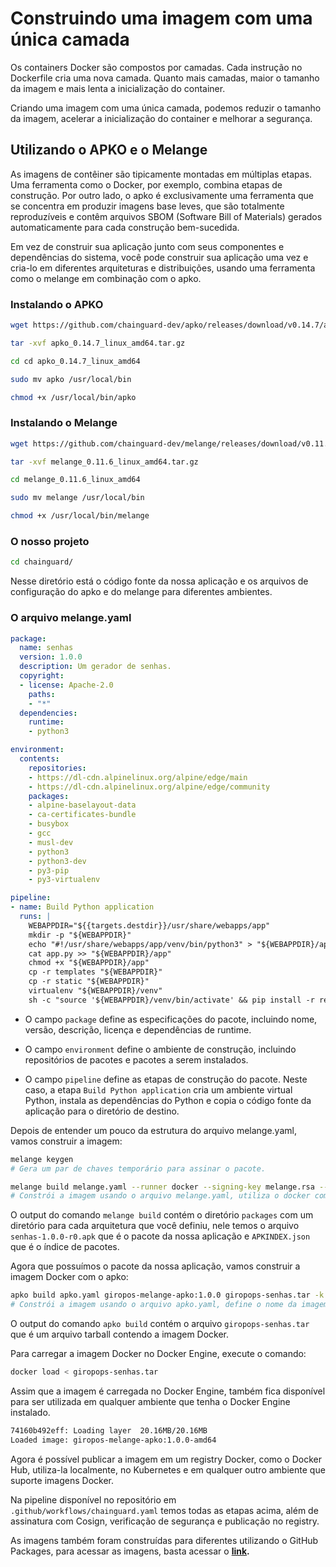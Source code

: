 # Construindo uma imagem com uma única camada

Os containers Docker são compostos por camadas. Cada instrução no Dockerfile cria uma nova camada. Quanto mais camadas, maior o tamanho da imagem e mais lenta a inicialização do container.

Criando uma imagem com uma única camada, podemos reduzir o tamanho da imagem, acelerar a inicialização do container e melhorar a segurança.

## Utilizando o APKO e o Melange

As imagens de contêiner são tipicamente montadas em múltiplas etapas. Uma ferramenta como o Docker, por exemplo, combina etapas de construção. Por outro lado, o apko é exclusivamente uma ferramenta que se concentra em produzir imagens base leves, que são totalmente reproduzíveis e contêm arquivos SBOM (Software Bill of Materials) gerados automaticamente para cada construção bem-sucedida.

Em vez de construir sua aplicação junto com seus componentes e dependências do sistema, você pode construir sua aplicação uma vez e cria-lo em diferentes arquiteturas e distribuições, usando uma ferramenta como o melange em combinação com o apko.

### Instalando o APKO

```bash
wget https://github.com/chainguard-dev/apko/releases/download/v0.14.7/apko_0.14.7_linux_amd64.tar.gz

tar -xvf apko_0.14.7_linux_amd64.tar.gz

cd cd apko_0.14.7_linux_amd64

sudo mv apko /usr/local/bin

chmod +x /usr/local/bin/apko
```

### Instalando o Melange

```bash
wget https://github.com/chainguard-dev/melange/releases/download/v0.11.6/melange_0.11.6_linux_amd64.tar.gz

tar -xvf melange_0.11.6_linux_amd64.tar.gz

cd melange_0.11.6_linux_amd64

sudo mv melange /usr/local/bin

chmod +x /usr/local/bin/melange
```

### O nosso projeto

```bash
cd chainguard/
```

Nesse diretório está o código fonte da nossa aplicação e os arquivos de configuração do apko e do melange para diferentes ambientes.

### O arquivo melange.yaml

```yaml
package:
  name: senhas
  version: 1.0.0
  description: Um gerador de senhas.
  copyright:
  - license: Apache-2.0
    paths:
    - "*"
  dependencies:
    runtime:
    - python3

environment:
  contents:
    repositories:
    - https://dl-cdn.alpinelinux.org/alpine/edge/main
    - https://dl-cdn.alpinelinux.org/alpine/edge/community
    packages:
    - alpine-baselayout-data
    - ca-certificates-bundle
    - busybox
    - gcc
    - musl-dev
    - python3
    - python3-dev
    - py3-pip
    - py3-virtualenv

pipeline:
- name: Build Python application
  runs: |
    WEBAPPDIR="${{targets.destdir}}/usr/share/webapps/app"
    mkdir -p "${WEBAPPDIR}"
    echo "#!/usr/share/webapps/app/venv/bin/python3" > "${WEBAPPDIR}/app"
    cat app.py >> "${WEBAPPDIR}/app"
    chmod +x "${WEBAPPDIR}/app"
    cp -r templates "${WEBAPPDIR}"
    cp -r static "${WEBAPPDIR}"
    virtualenv "${WEBAPPDIR}/venv"
    sh -c "source '${WEBAPPDIR}/venv/bin/activate' && pip install -r requirements.txt"
```

- O campo `package` define as especificações do pacote, incluindo nome, versão, descrição, licença e dependências de runtime.

- O campo `environment` define o ambiente de construção, incluindo repositórios de pacotes e pacotes a serem instalados.

- O campo `pipeline` define as etapas de construção do pacote. Neste caso, a etapa `Build Python application` cria um ambiente virtual Python, instala as dependências do Python e copia o código fonte da aplicação para o diretório de destino.

Depois de entender um pouco da estrutura do arquivo melange.yaml, vamos construir a imagem:

```bash
melange keygen
# Gera um par de chaves temporário para assinar o pacote.
```

```bash
melange build melange.yaml --runner docker --signing-key melange.rsa --arch amd64
# Constrói a imagem usando o arquivo melange.yaml, utiliza o docker como runner, assina o pacote com a chave de assinatura melange.rsa e gera o pacote para a arquitetura amd64.
```

O output do comando `melange build` contém o diretório `packages` com um diretório para cada arquitetura que você definiu, nele temos o arquivo `senhas-1.0.0-r0.apk` que é o pacote da nossa aplicação e `APKINDEX.json` que é o índice de pacotes.

Agora que possuímos o pacote da nossa aplicação, vamos construir a imagem Docker com o apko:

```bash
apko build apko.yaml giropos-melange-apko:1.0.0 giropops-senhas.tar -k melange.rsa.pub --arch amd64
# Constrói a imagem usando o arquivo apko.yaml, define o nome da imagem como giropos-melange-apko:1.0.0, gera o arquivo giropops-senhas.tar e utiliza a chave pública melange.rsa.pub para verificar a assinatura do pacote.
```

O output do comando `apko build` contém o arquivo `giropops-senhas.tar` que é um arquivo tarball contendo a imagem Docker.

Para carregar a imagem Docker no Docker Engine, execute o comando:

```bash
docker load < giropops-senhas.tar
```

Assim que a imagem é carregada no Docker Engine, também fica disponível para ser utilizada em qualquer ambiente que tenha o Docker Engine instalado.

```bash
74160b492eff: Loading layer  20.16MB/20.16MB
Loaded image: giropos-melange-apko:1.0.0-amd64
```

Agora é possível publicar a imagem em um registry Docker, como o Docker Hub, utiliza-la localmente, no Kubernetes e em qualquer outro ambiente que suporte imagens Docker.

Na pipeline disponível no repositório em `.github/workflows/chainguard.yaml` temos todas as etapas acima, além de assinatura com Cosign, verificação de segurança e publicação no registry.

As imagens também foram construídas para diferentes utilizando o GitHub Packages, para acessar as imagens, basta acessar o **[link](https://github.com/nataliagranato?tab=packages&repo_name=LINUXtips-PICK).**
